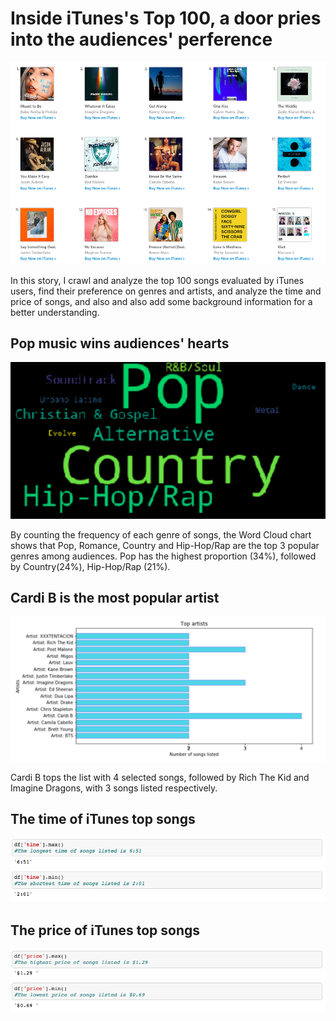 Inside iTunes's Top 100, a door pries into the audiences' perference
====
![image](https://github.com/Jessicaaaaaaa/hkbu-big-data-media/raw/master/homework3/topsongs.png)

In this story, I crawl and analyze the top 100 songs evaluated by iTunes users, find their preference on genres and artists, and analyze the time and price of songs, and also and also add some background information for a better understanding.<br>

Pop music wins audiences' hearts
------
![image](https://github.com/Jessicaaaaaaa/hkbu-big-data-media/raw/master/homework3/genre.png)

By counting the frequency of each genre of songs,  the Word Cloud chart shows that Pop, Romance, Country and Hip-Hop/Rap are the top 3 popular genres among audiences. Pop has the highest proportion (34%), followed by Country(24%), Hip-Hop/Rap (21%).<br>

Cardi B is the most popular artist
------
![image](https://github.com/Jessicaaaaaaa/hkbu-big-data-media/raw/master/homework3/artist.png)

Cardi B tops the list with 4 selected songs, followed by Rich The Kid and Imagine Dragons, with 3 songs listed respectively.<br>

The time of iTunes top songs
------
![image](https://github.com/Jessicaaaaaaa/hkbu-big-data-media/raw/master/homework3/time.png)<br>

The price of iTunes top songs
------

![image](https://github.com/Jessicaaaaaaa/hkbu-big-data-media/raw/master/homework3/price.png)
